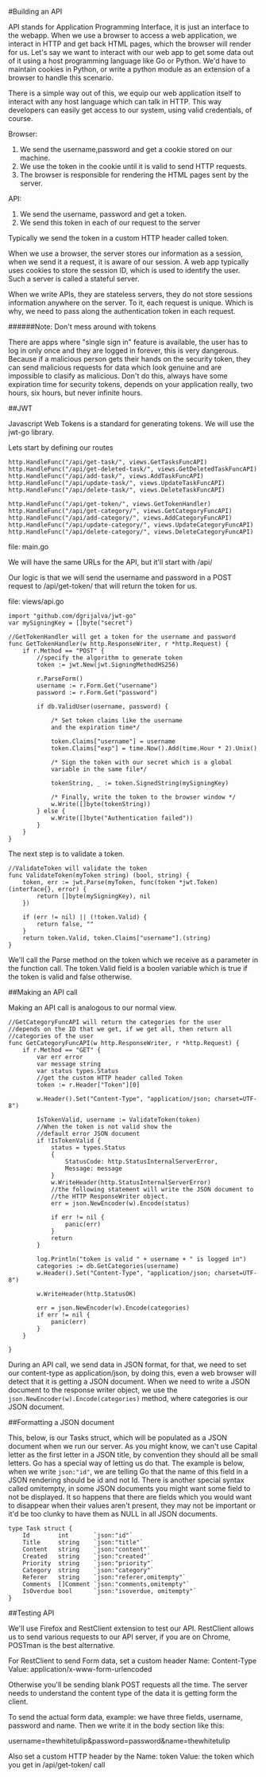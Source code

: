 #Building an API

API stands for Application Programming Interface, it is just an interface to the webapp. When we use a browser to access a web application, we interact in HTTP and get back HTML pages, which the browser will render for us. Let's say we want to interact with our web app to get some data out of it using a host programming language like Go or Python. We'd have to maintain cookies in Python, or write a python module as an extension of a browser to handle this scenario.

There is a simple way out of this, we equip our web application itself to interact with any host language which can talk in HTTP. This way developers can easily get access to our system, using valid credentials, of course.

Browser:

1. We send the username,password and get a cookie stored on our machine. 
1. We use the token in the cookie until it is valid to send HTTP requests.
1. The browser is responsible for rendering the HTML pages sent by the server.

API:

1. We send the username, password and get a token. 
1. We send this token in each of our request to the server

Typically we send the token in a custom HTTP header called token.

When we use a browser, the server stores our information as a session, when we send it a request, it is aware of our session. A web app typically uses cookies to store the session ID, which is used to identify the user. Such a server is called a stateful server.

When we write APIs, they are stateless servers, they do not store sessions information anywhere on the server. To it, each request is unique. Which is why, we need to pass along the authentication token in each request. 

######Note: Don't mess around with tokens

There are apps where "single sign in" feature is available, the user has to log in only once and they are logged in forever, this is very dangerous. Because if a malicious person gets their hands on the security token, they can send malicious requests for data which look genuine and are impossible to clasify as malicious. Don't do this, always have some expiration time for security tokens, depends on your application really, two hours, six hours, but never infinite hours.

##JWT

Javascript Web Tokens is a standard for generating tokens. We will use the jwt-go library. 

Lets start by defining our routes

    http.HandleFunc("/api/get-task/", views.GetTasksFuncAPI)
    http.HandleFunc("/api/get-deleted-task/", views.GetDeletedTaskFuncAPI)
    http.HandleFunc("/api/add-task/", views.AddTaskFuncAPI)
    http.HandleFunc("/api/update-task/", views.UpdateTaskFuncAPI)
    http.HandleFunc("/api/delete-task/", views.DeleteTaskFuncAPI)

    http.HandleFunc("/api/get-token/", views.GetTokenHandler)
    http.HandleFunc("/api/get-category/", views.GetCategoryFuncAPI)
    http.HandleFunc("/api/add-category/", views.AddCategoryFuncAPI)
    http.HandleFunc("/api/update-category/", views.UpdateCategoryFuncAPI)
    http.HandleFunc("/api/delete-category/", views.DeleteCategoryFuncAPI)

file: main.go

We will have the same URLs for the API, but it'll start with /api/

Our logic is that we will send the username and password in a POST request to /api/get-token/
that will return the token for us.

file: views/api.go

    import "github.com/dgrijalva/jwt-go"
    var mySigningKey = []byte("secret")

    //GetTokenHandler will get a token for the username and password
    func GetTokenHandler(w http.ResponseWriter, r *http.Request) {
        if r.Method == "POST" {
            //specify the algorithm to generate token
            token := jwt.New(jwt.SigningMethodHS256)
            
            r.ParseForm()
            username := r.Form.Get("username")
            password := r.Form.Get("password")
            
            if db.ValidUser(username, password) {
                
                /* Set token claims like the username
                and the expiration time*/
                
                token.Claims["username"] = username
                token.Claims["exp"] = time.Now().Add(time.Hour * 2).Unix()

                /* Sign the token with our secret which is a global
                variable in the same file*/
                
                tokenString, _ := token.SignedString(mySigningKey)

                /* Finally, write the token to the browser window */
                w.Write([]byte(tokenString))
            } else {
                w.Write([]byte("Authentication failed"))
            }
        }
    }

The next step is to validate a token.

    //ValidateToken will validate the token
    func ValidateToken(myToken string) (bool, string) {
        token, err := jwt.Parse(myToken, func(token *jwt.Token) (interface{}, error) {
            return []byte(mySigningKey), nil
        })

        if (err != nil) || (!token.Valid) {
            return false, ""
        }
        return token.Valid, token.Claims["username"].(string)
    }

We'll call the Parse method on the token which we receive as a parameter in the function call. The token.Valid field is a boolen variable which is true if the token is valid and false otherwise.

##Making an API call

Making an API call is analogous to our normal view.

    //GetCategoryFuncAPI will return the categories for the user
    //depends on the ID that we get, if we get all, then return all 
    //categories of the user
    func GetCategoryFuncAPI(w http.ResponseWriter, r *http.Request) {
        if r.Method == "GET" {
            var err error
            var message string
            var status types.Status
            //get the custom HTTP header called Token
            token := r.Header["Token"][0]

            w.Header().Set("Content-Type", "application/json; charset=UTF-8")

            IsTokenValid, username := ValidateToken(token)
            //When the token is not valid show the 
            //default error JSON document
            if !IsTokenValid {
                status = types.Status
                {
                    StatusCode: http.StatusInternalServerError, 
                    Message: message
                }
                w.WriteHeader(http.StatusInternalServerError)
                //the following statement will write the JSON document to
                //the HTTP ResponseWriter object.
                err = json.NewEncoder(w).Encode(status)

                if err != nil {
                    panic(err)
                }
                return
            }

            log.Println("token is valid " + username + " is logged in")
            categories := db.GetCategories(username)
            w.Header().Set("Content-Type", "application/json; charset=UTF-8")

            w.WriteHeader(http.StatusOK)

            err = json.NewEncoder(w).Encode(categories)
            if err != nil {
                panic(err)
            }
        }

    }

During an API call, we send data in JSON format, for that, we need to set our content-type as application/json, by doing this, even a web browser will detect that it is getting a JSON document. When we need to write a JSON document to the response writer object, we use the `json.NewEncoder(w).Encode(categories)` method, where categories is our JSON document.

##Formatting a JSON document

This, below, is our Tasks struct, which will be populated as a JSON document when we run our server. As you might know, we can't use Capital letter as the first letter in a JSON title, by convention they should all be small letters. Go has a special way of letting us do that. The example is below, when we write `json:"id"`, we are telling Go that the name of this field in a JSON rendering should be id and not Id. There is another special syntax called omitempty, in some JSON documents you might want some field to not be displayed. It so happens that there are fields which you would want to disappear when their values aren't present, they may not be important or it'd be too clunky to have them as NULL in all JSON documents.
 
    type Task struct {
        Id        int       `json:"id"`
        Title     string    `json:"title"`
        Content   string    `json:"content"`
        Created   string    `json:"created"`
        Priority  string    `json:"priority"`
        Category  string    `json:"category"`
        Referer   string    `json:"referer,omitempty"`
        Comments  []Comment `json:"comments,omitempty"`
        IsOverdue bool      `json:"isoverdue, omitempty"`
    }


##Testing API

We'll use Firefox and RestClient extension to test our API. RestClient allows us to send various requests to our API server, if you are on Chrome, POSTman is the best alternative.

For RestClient to send Form data, set a custom header
Name: Content-Type
Value: application/x-www-form-urlencoded

Otherwise you'll be sending blank POST requests all the time. The server needs to understand the content type of the data it is getting form the client.

To send the actual form data, example:
we have three fields, username, password and name. Then we write it in the body section like this:
 
username=thewhitetulip&password=password&name=thewhitetulip

Also set a custom HTTP header by the 
Name: token
Value: the token which you get in /api/get-token/ call
